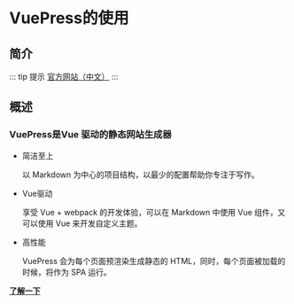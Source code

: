 # VuePress的使用

## 简介

::: tip 提示
[官方网站（中文）](https://vuepress.vuejs.org/zh/)
:::

## 概述

### VuePress是Vue 驱动的静态网站生成器

+ 简洁至上

  以 Markdown 为中心的项目结构，以最少的配置帮助你专注于写作。

+ Vue驱动

  享受 Vue + webpack 的开发体验，可以在 Markdown 中使用 Vue 组件，又可以使用 Vue 来开发自定义主题。

+ 高性能
  
  VuePress 会为每个页面预渲染生成静态的 HTML，同时，每个页面被加载的时候，将作为 SPA 运行。

[**了解一下**](/vuepress)
